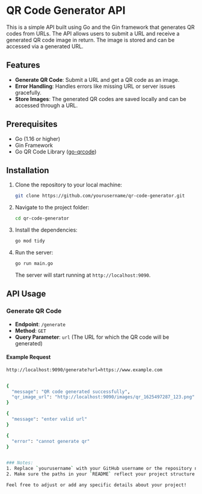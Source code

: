 # QR Code Generator API

This is a simple API built using Go and the Gin framework that generates QR codes from URLs. The API allows users to submit a URL and receive a generated QR code image in return. The image is stored and can be accessed via a generated URL.

## Features

- **Generate QR Code**: Submit a URL and get a QR code as an image.
- **Error Handling**: Handles errors like missing URL or server issues gracefully.
- **Store Images**: The generated QR codes are saved locally and can be accessed through a URL.

## Prerequisites

- Go (1.16 or higher)
- Gin Framework
- Go QR Code Library ([go-qrcode](https://github.com/skip2/go-qrcode))

## Installation

1. Clone the repository to your local machine:

    ```bash
    git clone https://github.com/yourusername/qr-code-generator.git
    ```

2. Navigate to the project folder:

    ```bash
    cd qr-code-generator
    ```

3. Install the dependencies:

    ```bash
    go mod tidy
    ```

4. Run the server:

    ```bash
    go run main.go
    ```

   The server will start running at `http://localhost:9090`.

## API Usage

### Generate QR Code

- **Endpoint**: `/generate`
- **Method**: `GET`
- **Query Parameter**: `url` (The URL for which the QR code will be generated)

#### Example Request

```bash
http://localhost:9090/generate?url=https://www.example.com


{
  "message": "QR code generated successfully",
  "qr_image_url": "http://localhost:9090/images/qr_1625497287_123.png"
}

{
  "message": "enter valid url"
}

{
  "error": "cannot generate qr"
}


### Notes:
1. Replace `yourusername` with your GitHub username or the repository name if you are sharing this on GitHub.
2. Make sure the paths in your `README` reflect your project structure accurately.

Feel free to adjust or add any specific details about your project!

